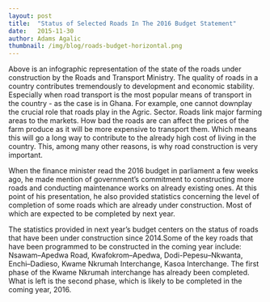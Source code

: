 ```yaml
---
layout: post 
title:  "Status of Selected Roads In The 2016 Budget Statement"
date:   2015-11-30 
author: Adams Agalic
thumbnail: /img/blog/roads-budget-horizontal.png
---
```



Above is an infographic representation of the state of the roads under construction by the Roads and Transport Ministry. The quality of roads in a country contributes tremendously to development and economic stability. Especially when road transport is the most popular means of transport in the country - as the case is in Ghana. For example, one cannot downplay the crucial role that roads play in the Agric. Sector. Roads link major farming areas to the markets. How bad the roads are can affect the prices of the farm produce as it will be more expensive to transport them. Which means this will go a long way to contribute to the already high cost of living in the country. This, among many other reasons, is why road construction is very important.

When the finance minister read the 2016 budget in parliament a few weeks ago, he made mention of government’s commitment to constructing more roads and conducting maintenance works on already existing ones. At this point of his presentation, he also provided statistics concerning the level of completion of some roads which are already under construction. Most of which are expected to be completed by next year. 

The statistics provided in next year’s budget centers on the status of roads that have been under construction since 2014.Some of the key roads that have been programmed to be constructed in the coming year include: Nsawam–Apedwa Road, Kwafokrom–Apedwa, Dodi-Pepesu–Nkwanta, Enchi–Dadieso, Kwame Nkrumah Interchange, Kasoa Interchange. The first phase of the Kwame Nkrumah interchange has already been completed. What is left is the second phase, which is likely to be completed in the coming year, 2016. 






